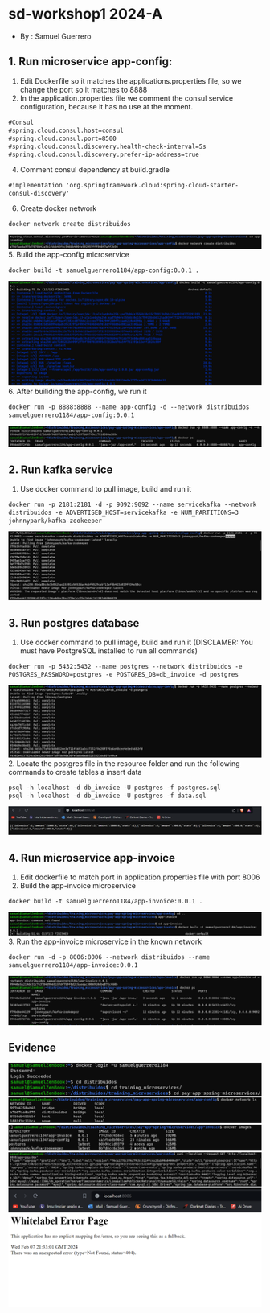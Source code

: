 # sd-workshop1 2024-A
- By : Samuel Guerrero

## 1. Run microservice app-config:
1. Edit Dockerfile so it matches the applications.properties file, so we change the port so it matches to 8888
2. In the application.properties file we comment the consul service configuration, because it has no use at the moment.
```
#Consul
#spring.cloud.consul.host=consul
#spring.cloud.consul.port=8500
#spring.cloud.consul.discovery.health-check-interval=5s
#spring.cloud.consul.discovery.prefer-ip-address=true
```
4. Comment consul dependency at build.gradle
```
#implementation 'org.springframework.cloud:spring-cloud-starter-consul-discovery'
```
6. Create docker network
```
docker network create distribuidos
```
 ![Network](./assets/CreateNetwork.png)
5. Build the app-config microservice
```
docker build -t samuelguerrero1184/app-config:0.0.1 .
```
![config-build](./assets/ConfigBuild.png)
6. After builiding the app-config, we run it
```
docker run -p 8888:8888 --name app-config -d --network distribuidos samuelguerrero1184/app-config:0.0.1
```
![config-run](./assets/ConfigRun.png)
## 2. Run kafka service
1. Use docker command to pull image, build and run it
```
docker run -p 2181:2181 -d -p 9092:9092 --name servicekafka --network distribuidos -e ADVERTISED_HOST=servicekafka -e NUM_PARTITIONS=3 johnnypark/kafka-zookeeper
```
![kafka](./assets/KafkaRun.png)
## 3. Run postgres database
1. Use docker command to pull image, build and run it (DISCLAMER: You must have PostgreSQL installed to run all commands)
```
docker run -p 5432:5432 --name postgres --network distribuidos -e POSTGRES_PASSWORD=postgres -e POSTGRES_DB=db_invoice -d postgres
```
![postgres](./assets/PostgressRun.png)
2. Locate the postgres file in the resource folder and run the following commands to create tables a insert data
```
psql -h localhost -d db_invoice -U postgres -f postgres.sql
psql -h localhost -d db_invoice -U postgres -f data.sql
```
![tables](./assets/Tables.png)
## 4. Run microservice app-invoice
1. Edit dockerfile to match port in application.properties file with port 8006
2. Build the app-invoice microservice 
```
docker build -t samuelguerrero1184/app-invoice:0.0.1 .
```
![invoice-build](./assets/AppInvoiceBuild.png)
3. Run the app-invoice microservice in the known network
```
docker run -d -p 8006:8006 --network distribuidos --name samuelguerrero1184/app-invoice:0.0.1
```
![invoice-run](./assets/AppInvoiceRun.png)
## Evidence

![login](./assets/Login.png)
![networks](./assets/Networks.png)
![images](./assets/ImageBuilds.png)
![configTest](./assets/ConfigTest.png)
![InvoiceTest](./assets/InvoiceTest.png)
